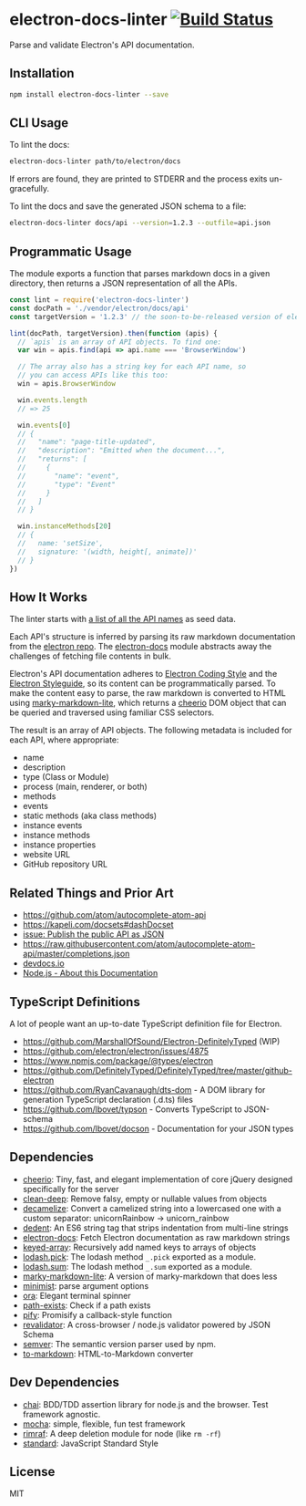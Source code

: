 # electron-docs-linter [![Build Status](https://travis-ci.org/electron/electron-docs-linter.svg?branch=master)](https://travis-ci.org/electron/electron-docs-linter)

Parse and validate Electron's API documentation.

## Installation

```sh
npm install electron-docs-linter --save
```

## CLI Usage

To lint the docs:

```sh
electron-docs-linter path/to/electron/docs
```

If errors are found, they are printed to STDERR and the process
exits un-gracefully.

To lint the docs and save the generated JSON schema to a file:

```sh
electron-docs-linter docs/api --version=1.2.3 --outfile=api.json
```

## Programmatic Usage

The module exports a function that parses markdown docs in a given directory,
then returns a JSON representation of all the APIs.

```js
const lint = require('electron-docs-linter')
const docPath = './vendor/electron/docs/api'
const targetVersion = '1.2.3' // the soon-to-be-released version of electron

lint(docPath, targetVersion).then(function (apis) {
  // `apis` is an array of API objects. To find one:
  var win = apis.find(api => api.name === 'BrowserWindow')

  // The array also has a string key for each API name, so
  // you can access APIs like this too:
  win = apis.BrowserWindow

  win.events.length
  // => 25

  win.events[0]
  // {
  //   "name": "page-title-updated",
  //   "description": "Emitted when the document...",
  //   "returns": [
  //     {
  //       "name": "event",
  //       "type": "Event"
  //     }
  //   ]
  // }

  win.instanceMethods[20]
  // {
  //   name: 'setSize',
  //   signature: '(width, height[, animate])'
  // }
})
```

## How It Works

The linter starts with [a list of all the API names](/lib/seeds.js) as seed data.

Each API's structure is inferred by parsing its raw markdown documentation from
the [electron repo](https://github.com/electron/electron/tree/master/docs/api).
The [electron-docs](https://github.com/zeke/electron-docs) module abstracts away
the challenges of fetching file contents in bulk.

Electron's API documentation adheres to
[Electron Coding Style](https://github.com/electron/electron/blob/master/docs/development/coding-style.md#naming-things)
and the
[Electron Styleguide](https://github.com/electron/electron/blob/master/docs/styleguide.md),
so its content can be programmatically parsed. To make the content easy to parse,
the raw markdown is converted to HTML using
[marky-markdown-lite](https://ghub.io/marky-markdown-lite),
which returns a [cheerio](https://ghub.io/cheerio) DOM object that can be queried
and traversed using familiar CSS selectors.

The result is an array of API objects. The following
metadata is included for each API, where appropriate:

- name
- description
- type (Class or Module)
- process (main, renderer, or both)
- methods
- events
- static methods (aka class methods)
- instance events
- instance methods
- instance properties
- website URL
- GitHub repository URL

## Related Things and Prior Art

- https://github.com/atom/autocomplete-atom-api
- https://kapeli.com/docsets#dashDocset
- [issue: Publish the public API as JSON](https://github.com/electron/electron/issues/3375)
- https://raw.githubusercontent.com/atom/autocomplete-atom-api/master/completions.json
- [devdocs.io](http://devdocs.io/)
- [Node.js - About this Documentation](https://nodejs.org/dist/latest-v6.x/docs/api/documentation.html)

## TypeScript Definitions

A lot of people want an up-to-date TypeScript definition file for Electron.

- https://github.com/MarshallOfSound/Electron-DefinitelyTyped (WIP)
- https://github.com/electron/electron/issues/4875
- https://www.npmjs.com/package/@types/electron
- https://github.com/DefinitelyTyped/DefinitelyTyped/tree/master/github-electron
- https://github.com/RyanCavanaugh/dts-dom - A DOM library for generation TypeScript declaration (.d.ts) files
- https://github.com/lbovet/typson - Converts TypeScript to JSON-schema
- https://github.com/lbovet/docson - Documentation for your JSON types

## Dependencies

- [cheerio](https://github.com/cheeriojs/cheerio): Tiny, fast, and elegant implementation of core jQuery designed specifically for the server
- [clean-deep](https://github.com/seegno/clean-deep): Remove falsy, empty or nullable values from objects
- [decamelize](https://github.com/sindresorhus/decamelize): Convert a camelized string into a lowercased one with a custom separator: unicornRainbow → unicorn_rainbow
- [dedent](https://github.com/dmnd/dedent): An ES6 string tag that strips indentation from multi-line strings
- [electron-docs](https://github.com/zeke/electron-docs): Fetch Electron documentation as raw markdown strings
- [keyed-array](https://github.com/zeke/keyed-array): Recursively add named keys to arrays of objects
- [lodash.pick](https://github.com/lodash/lodash): The lodash method `_.pick` exported as a module.
- [lodash.sum](https://github.com/lodash/lodash): The lodash method `_.sum` exported as a module.
- [marky-markdown-lite](https://github.com/zeke/marky-markdown-lite): A version of marky-markdown that does less
- [minimist](https://github.com/substack/minimist): parse argument options
- [ora](https://github.com/sindresorhus/ora): Elegant terminal spinner
- [path-exists](https://github.com/sindresorhus/path-exists): Check if a path exists
- [pify](https://github.com/sindresorhus/pify): Promisify a callback-style function
- [revalidator](https://github.com/flatiron/revalidator): A cross-browser / node.js validator powered by JSON Schema
- [semver](https://github.com/npm/node-semver): The semantic version parser used by npm.
- [to-markdown](https://github.com/domchristie/to-markdown): HTML-to-Markdown converter

## Dev Dependencies

- [chai](https://github.com/chaijs/chai): BDD/TDD assertion library for node.js and the browser. Test framework agnostic.
- [mocha](https://github.com/mochajs/mocha): simple, flexible, fun test framework
- [rimraf](https://github.com/isaacs/rimraf): A deep deletion module for node (like `rm -rf`)
- [standard](https://github.com/feross/standard): JavaScript Standard Style

## License

MIT
